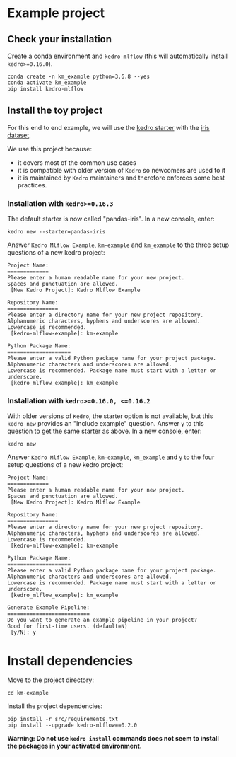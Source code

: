 # Example project
## Check your installation
Create a conda environment and ``kedro-mlflow`` (this will automatically install ``kedro>=0.16.0``).

```console
conda create -n km_example python=3.6.8 --yes
conda activate km_example
pip install kedro-mlflow
```
## Install the toy project
For this end to end example, we will use the [kedro starter](https://kedro.readthedocs.io/en/latest/02_getting_started/05_starters.html#creating-new-projects-with-kedro-starters) with the [iris dataset](https://github.com/quantumblacklabs/kedro-starter-pandas-iris).

We use this project because:
- it covers most of the common use cases
- it is compatible with older version of ``Kedro`` so newcomers are used to it
- it is maintained by ``Kedro`` maintainers and therefore enforces some best practices.

### Installation with ``kedro>=0.16.3``
The default starter is now called "pandas-iris". In a new console, enter:
```console
kedro new --starter=pandas-iris
```
Answer ``Kedro Mlflow Example``, ``km-example`` and ``km_example`` to the three setup questions of a new kedro project:
```
Project Name:
=============
Please enter a human readable name for your new project.
Spaces and punctuation are allowed.
 [New Kedro Project]: Kedro Mlflow Example

Repository Name:
================
Please enter a directory name for your new project repository.
Alphanumeric characters, hyphens and underscores are allowed.
Lowercase is recommended.
 [kedro-mlflow-example]: km-example

Python Package Name:
====================
Please enter a valid Python package name for your project package.
Alphanumeric characters and underscores are allowed.
Lowercase is recommended. Package name must start with a letter or underscore.
 [kedro_mlflow_example]: km_example
```

### Installation with ``kedro>=0.16.0, <=0.16.2``

With older versions of ``Kedro``, the starter option is not available, but this ``kedro new`` provides an "Include example" question. Answer ``y`` to this question to get the same starter as above. In a new console, enter:
```console
kedro new
```

Answer ``Kedro Mlflow Example``, ``km-example``, ``km_example`` and ``y`` to the four setup questions of a new kedro project:

```console
Project Name:
=============
Please enter a human readable name for your new project.
Spaces and punctuation are allowed.
 [New Kedro Project]: Kedro Mlflow Example

Repository Name:
================
Please enter a directory name for your new project repository.
Alphanumeric characters, hyphens and underscores are allowed.
Lowercase is recommended.
 [kedro-mlflow-example]: km-example

Python Package Name:
====================
Please enter a valid Python package name for your project package.
Alphanumeric characters and underscores are allowed.
Lowercase is recommended. Package name must start with a letter or underscore.
 [kedro_mlflow_example]: km_example

Generate Example Pipeline:
==========================
Do you want to generate an example pipeline in your project?
Good for first-time users. (default=N)
 [y/N]: y
```

# Install dependencies

Move to the project directory:
```
cd km-example
```

Install the project dependencies:

```console
pip install -r src/requirements.txt
pip install --upgrade kedro-mlflow==0.2.0
```
**Warning: Do not use ``kedro install`` commands does not seem to install the packages in your activated environment.**
